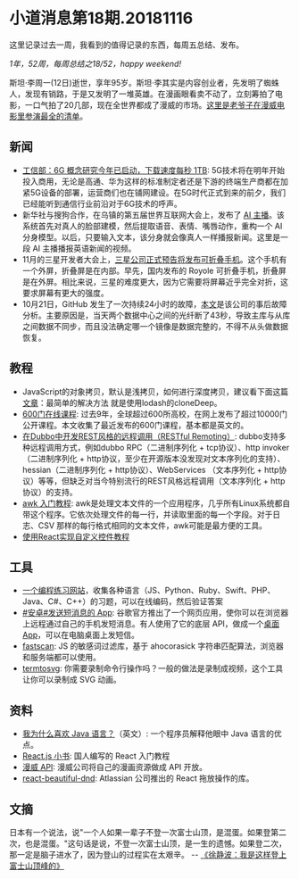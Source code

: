 # 小道消息第18期.20181116

这里记录过去一周，我看到的值得记录的东西，每周五总结、发布。

*1年，52周，每周总结之18/52，happy weekend!*

斯坦·李周一(12日)逝世，享年95岁。斯坦·李其实是内容创业者，先发明了蜘蛛人，发现有销路，于是又发明了一堆英雄。在漫画眼看卖不动了，立刻筹拍了电影，一口气拍了20几部，现在全世界都成了漫威的市场。[这里是老爷子在漫威电影里参演最全的清单](https://www.yuque.com/book-academy/share/qcn2m4)。

## 新闻

* [工信部：6G 概念研究今年已启动，下载速度每秒 1TB](https://readhub.cn/topic/7HLtuveMuV2): 5G技术将在明年开始投入商用，无论是高通、华为这样的标准制定者还是下游的终端生产商都在加紧5G设备的部署，运营商们也在铺网建设。在5G时代正式到来的前夕，我们已经能听到通信行业前沿对于6G技术的呼声。
* 新华社与搜狗合作，在乌镇的第五届世界互联网大会上，发布了 [AI 主播](https://www.inkstonenews.com/tech/xinhua-and-sogou-show-news-anchors-powered-artificial-intelligence/article/2172460)。该系统首先对真人的脸部建模，然后提取语音、表情、嘴唇动作，重构一个 AI 分身模型。以后，只要输入文本，该分身就会像真人一样播报新闻。这里是一段 AI 主播播报英语新闻的视频。
* 11月的三星开发者大会上，[三星公司正式预告将发布可折叠手机](https://arstechnica.com/gadgets/2018/11/samsung-shows-off-foldable-phone-prototype-promises-launch-next-year/)。这个手机有一个外屏，折叠屏是在内部。早先，国内发布的 Royole 可折叠手机，折叠屏是在外屏。相比来说，三星的难度更大，因为它需要将屏幕近乎完全对折，这要求屏幕有更大的强度。
* 10月21日，GitHub 发生了一次持续24小时的故障，[本文](https://blog.github.com/2018-10-30-oct21-post-incident-analysis/)是该公司的事后故障分析。主要原因是，当天两个数据中心之间的光纤断了43秒，导致主库与从库之间数据不同步，而且没法确定哪一个镜像是数据完整的，不得不从头做数据恢复。

## 教程

* JavaScript的对象拷贝，默认是浅拷贝，如何进行深度拷贝，建议看下面这篇[文章](https://smalldata.tech/blog/2018/11/01/copying-objects-in-javascript)：最简单的解决方法 就是使用lodash的cloneDeep。
* [600门在线课程](https://qz.com/1437623/600-free-online-courses-you-can-take-from-universities-worldwide/): 过去9年，全球超过600所高校，在网上发布了超过10000门公开课程。本文收集了最近发布的600门课程，基本都是英文的。
* [在Dubbo中开发REST风格的远程调用（RESTful Remoting）](https://dangdangdotcom.github.io/dubbox/rest.html): dubbo支持多种远程调用方式，例如dubbo RPC（二进制序列化 + tcp协议）、http invoker（二进制序列化 + http协议，至少在开源版本没发现对文本序列化的支持）、hessian（二进制序列化 + http协议）、WebServices （文本序列化 + http协议）等等，但缺乏对当今特别流行的REST风格远程调用（文本序列化 + http协议）的支持。
* [awk 入门教程](http://www.ruanyifeng.com/blog/2018/11/awk.html): awk是处理文本文件的一个应用程序，几乎所有Linux系统都自带这个程序。它依次处理文件的每一行，并读取里面的每一个字段。对于日志、CSV 那样的每行格式相同的文本文件，awk可能是最方便的工具。
* [使用React实现自定义控件教程](https://css-tricks.com/a-guide-to-custom-elements-for-react-developers/)

## 工具

* [一个编程练习网站](https://edabit.com/challenges)，收集各种语言（JS、Python、Ruby、Swift、PHP、Java、C#、C++）的习题，可以在线编码，然后验证答案
* [#安卓#发送短消息的 App](https://messages.android.com/): 谷歌官方推出了一个网页应用，使你可以在浏览器上远程通过自己的手机发短消息。有人使用了它的底层 API，做成一个[桌面 App](https://github.com/maxchehab/Unofficial-Google-Messages-Desktop-App/blob/master/README.md)，可以在电脑桌面上发短信。
* [fastscan](https://github.com/pyloque/fastscan): JS 的敏感词过滤库，基于 ahocorasick 字符串匹配算法，浏览器和服务端都可以使用。
* [termtosvg](): 你需要录制命令行操作吗？一般的做法是录制成视频，这个工具让你可以录制成 SVG 动画。

## 资料

* [我为什么喜欢 Java 语言？](https://dev.to/acoh3n/why-i-love-java-5c14)（英文）: 一个程序员解释他眼中 Java 语言的优点。
* [React.js 小书](http://huziketang.mangojuice.top/books/react/): 国人编写的 React 入门教程
* [漫威 API](https://developer.marvel.com/): 漫威公司将自己的漫画资源做成 API 开放。
* [react-beautiful-dnd](https://github.com/atlassian/react-beautiful-dnd): Atlassian 公司推出的 React 拖放操作的库。

## 文摘

日本有一个说法，说"一个人如果一辈子不登一次富士山顶，是混蛋。如果登第二次，也是混蛋。"这句话是说，不登一次富士山顶，是一生的遗憾。如果登二次，那一定是脑子进水了，因为登山的过程实在太艰辛。
  -- [《徐静波：我是这样登上富士山顶峰的》](http://blog.sina.com.cn/s/blog_4cd1c1670102xl27.html)

